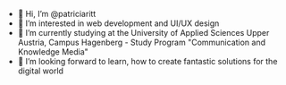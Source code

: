 - 👋 Hi, I’m @patriciaritt
- 👀 I’m interested in web development and UI/UX design
- 🌱 I’m currently studying at the University of Applied Sciences Upper Austria, Campus Hagenberg - Study Program "Communication and Knowledge Media"
- 💞️ I’m looking forward to learn, how to create fantastic solutions for the digital world

<!---
patriciaritt/patriciaritt is a ✨ special ✨ repository because its `README.md` (this file) appears on your GitHub profile.
You can click the Preview link to take a look at your changes.
--->
